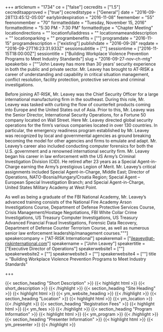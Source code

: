 +++
articlenum = "1734"
ce = ["false"]
cecredits = ["1.5"]
cecreditsapproved = ["true"]
cecreditstype = ["General"]
date = "2016-09-28T13:45:12-05:00"
earlybirdexpiration = "2016-11-08"
feemember = "55"
feenonmember = "70"
formatteddate = "Tuesday, November 15, 2016"
formattedtime = "5:30 PM - 7:30 PM"
formattedtype = "Chapter Meeting"
locationdirections = ""
locationfulladdress = ""
locationnameanddescription = ""
locationparking = ""
programbenefits = [""]
programdate = "2016-11-15"
programdescription = ["existing"]
publishdate = "2016-09-28"
reqdate = "2016-09-27T16:23:31.933Z"
sessionsubtitle = [""]
sessiontime = ["2016-11-15T18:00:00Z"]
sessiontitle = ["Building Workplace Violence Prevention Programs to Meet Industry Standards"]
slug = "2016-09-27-nov-ch-mtg"
speakerbio = ["""John Leavey has more than 30 years’ security experience in both the public and private sector. Mr. Leavey has brought to AT-RISK a career of understanding and capability in critical situation management, conflict resolution, facility protection, protective services and criminal investigations.

Before joining AT-RISK, Mr. Leavey was the Chief Security Officer for a large international manufacturing firm in the southeast. During this role, Mr. Leavey was tasked with curbing the flow of counterfeit products coming into Europe and the United States out of Asia. Prior to this, Mr. Leavey was the Senior Director, International Security Operations, for a Fortune 50 company located on Wall Street. Here Mr. Leavey directed global security operations for the firm’s various companies located in over 130 countries. In particular, the emergency readiness program established by Mr. Leavey was recognized by local and governmental agencies as ground breaking becoming the model for other agencies and firms to emulate and adapt. Mr. Leavey’s career also included conducting computer forensics for both the U.S. government and a renowned international security firm. Mr. Leavey began his career in law enforcement with the US Army’s Criminal Investigation Division (CID). He retired after 23 years as a Special Agent-in-Charge earning the Army’s prestigious Legion of Merit. Mr. Leavey’s critical assignments included Special Agent-in-Charge, Middle East; Director of Operations, NATO-Bosnia/Hungary/Croatia Region; Special Agent – European Special Investigation Branch; and Special Agent-in-Charge, United States Military Academy at West Point.

As well as being a graduate of the FBI National Academy, Mr. Leavey’s advanced training consists of the National Fire Academy Arson Investigations Course, Department of Defense Protective Services Course, Crisis Management/Hostage Negotiations, FBI White Collar Crime Investigations, US Treasury Computer Investigations, US Treasury Advanced Financial Fraud Investigations, Forensic Data Recovery, Department of Defense Counter Terrorism Course, as well as numerous senior law enforcement leadership/management courses."""]
speakercompany = ["AT-RISK International"]
speakeremail = ["jleavey@at-riskinternational.com"]
speakername = ["John Leavey"]
speakertitle = ["Executive Director of Operations"]
speakerwebsite1 = [""]
speakerwebsite2 = [""]
speakerwebsite3 = [""]
speakerwebsite4 = [""]
title = "Building Workplace Violence Prevention Programs to Meet Industry Standards"

+++

{{< section_heading "Short Description" >}}
{{< highlight html >}}
  {{< short_description >}}
{{< /highlight >}}
{{< section_heading "Site Heading" >}}
{{< highlight html >}}
  {{< ym_website_heading >}}
{{< /highlight >}}
{{< section_heading "Location" >}}
{{< highlight html >}}
  {{< ym_location >}}
{{< /highlight >}}
{{< section_heading "Registration Fees" >}}
{{< highlight html >}}
  {{< ym_fees >}}
{{< /highlight >}}
{{< section_heading "Program Information" >}}
{{< highlight html >}}
  {{< ym_program >}}
{{< /highlight >}}
{{< section_heading "Presenter Information" >}}
{{< highlight html >}}
  {{< ym_presenter >}}
{{< /highlight >}}